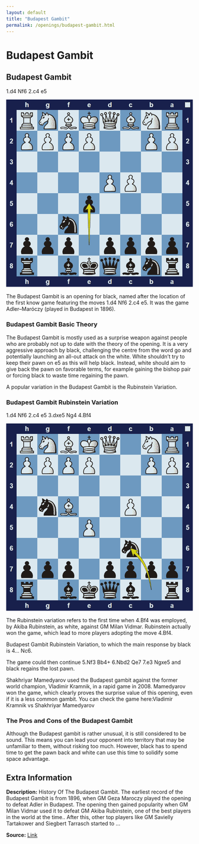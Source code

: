 ```yaml
---
layout: default
title: "Budapest Gambit"
permalink: /openings/budapest-gambit.html
---
```



# Budapest Gambit



## Budapest Gambit

1.d4 Nf6 2.c4 e5

![Budapest Gambit](../images/budapest-gambit-1.png)

The Budapest Gambit is an opening for black, named after the location of the first know game featuring the moves 1.d4 Nf6 2.c4 e5. It was the game Adler–Maróczy (played in Budapest in 1896).

### Budapest Gambit Basic Theory

The Budapest Gambit is mostly used as a surprise weapon against people who are probably not up to date with the theory of the opening. It is a very aggressive approach by black, challenging the centre from the word go and potentially launching an all-out attack on the white. White shouldn’t try to keep their pawn on e5 as this will help black. Instead, white should aim to give back the pawn on favorable terms, for example gaining the bishop pair or forcing black to waste time regaining the pawn.

A popular variation in the Budapest Gambit is the Rubinstein Variation.

### Budapest Gambit Rubinstein Variation

1.d4 Nf6 2.c4 e5 3.dxe5 Ng4 4.Bf4

![Budapest Gambit Rubinstein Variation](../images/budapest-gambit-2.png)

The Rubinstein variation refers to the first time when 4.Bf4 was employed, by Akiba Rubinstein, as white, against GM Milan Vidmar. Rubinstein actually won the game, which lead to more players adopting the move 4.Bf4.

Budapest Gambit Rubinstein Variation, to which the main response by black is 4… Nc6.

The game could then continue 5.Nf3 Bb4+ 6.Nbd2 Qe7 7.e3 Ngxe5 and black regains the lost pawn.

Shakhriyar Mamedyarov used the Budapest gambit against the former world champion, Vladimir Kramnik, in a rapid game in 2008. Mamedyarov won the game, which clearly proves the surprise value of this opening, even if it is a less common gambit. You can check the game here:Vladimir Kramnik vs Shakhriyar Mamedyarov

### The Pros and Cons of the Budapest Gambit

Although the Budapest gambit is rather unusual, it is still considered to be sound. This means you can lead your opponent into territory that may be unfamiliar to them, without risking too much. However, black has to spend time to get the pawn back and white can use this time to solidify some space advantage.



## Extra Information
**Description:** History Of The Budapest Gambit. The earliest record of the Budapest Gambit is from 1896, when GM Geza Maroczy played the opening to defeat Adler in Budapest. The opening then gained popularity when GM Milan Vidmar used it to defeat GM Akiba Rubinstein, one of the best players in the world at the time.. After this, other top players like GM Savielly Tartakower and Siegbert Tarrasch started to ...

**Source:** [Link](https://www.chess.com/openings/Budapest-Gambit)

